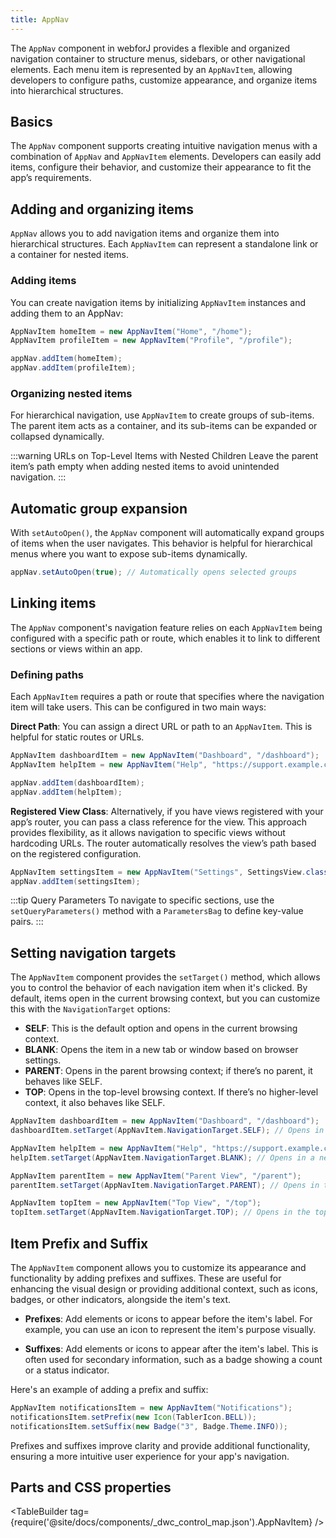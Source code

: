 ```yaml
---
title: AppNav
---
```


<DocChip chip="shadow" />

<DocChip chip="name" label="dwc-app-nav" />

<DocChip chip="name" label="dwc-app-nav-item" />

<JavadocLink type="appnav" location="com/webforj/component/appnav/AppNav" top='true'/> 

The `AppNav` component in webforJ provides a flexible and organized navigation container to structure menus, sidebars, or other navigational elements. Each menu item is represented by an `AppNavItem`, allowing developers to configure paths, customize appearance, and organize items into hierarchical structures.

## Basics

The `AppNav` component supports creating intuitive navigation menus with a combination of `AppNav` and `AppNavItem` elements. Developers can easily add items, configure their behavior, and customize their appearance to fit the app’s requirements.

<AppLayoutViewer 
path='https://demo.webforj.com/webapp/controlsamples/appnav?'  
javaE='https://raw.githubusercontent.com/webforj/webforj-docs-samples/refs/heads/main/src/main/java/com/webforj/samples/views/appnav/AppNavView.java'
height='200px'
/>

## Adding and organizing items

`AppNav` allows you to add navigation items and organize them into hierarchical structures. Each `AppNavItem` can represent a standalone link or a container for nested items.

### Adding items

You can create navigation items by initializing `AppNavItem` instances and adding them to an AppNav:

```java
AppNavItem homeItem = new AppNavItem("Home", "/home");
AppNavItem profileItem = new AppNavItem("Profile", "/profile");

appNav.addItem(homeItem);
appNav.addItem(profileItem);
```

### Organizing nested items

For hierarchical navigation, use `AppNavItem` to create groups of sub-items. The parent item acts as a container, and its sub-items can be expanded or collapsed dynamically.

:::warning URLs on Top-Level Items with Nested Children 
Leave the parent item’s path empty when adding nested items to avoid unintended navigation.
:::

<AppLayoutViewer 
path='https://demo.webforj.com/webapp/controlsamples/appnavhierarchy?'  
javaE='https://raw.githubusercontent.com/webforj/webforj-docs-samples/refs/heads/main/src/main/java/com/webforj/samples/views/appnav/AppNavHierarchyView.java'
height='200px'
/>

## Automatic group expansion
With `setAutoOpen()`, the `AppNav` component will automatically expand groups of items when the user navigates. This behavior is helpful for hierarchical menus where you want to expose sub-items dynamically.

```java
appNav.setAutoOpen(true); // Automatically opens selected groups
```

## Linking items

The `AppNav` component's navigation feature relies on each `AppNavItem` being configured with a specific path or route, which enables it to link to different sections or views within an app. 

### Defining paths

Each `AppNavItem` requires a path or route that specifies where the navigation item will take users. This can be configured in two main ways:

**Direct Path**: You can assign a direct URL or path to an `AppNavItem`. This is helpful for static routes or URLs.

```java
AppNavItem dashboardItem = new AppNavItem("Dashboard", "/dashboard");
AppNavItem helpItem = new AppNavItem("Help", "https://support.example.com");

appNav.addItem(dashboardItem);
appNav.addItem(helpItem);
```

**Registered View Class**: Alternatively, if you have views registered with your app’s router, you can pass a class reference for the view. This approach provides flexibility, as it allows navigation to specific views without hardcoding URLs. The router automatically resolves the view’s path based on the registered configuration.

```java
AppNavItem settingsItem = new AppNavItem("Settings", SettingsView.class);
appNav.addItem(settingsItem);
```

:::tip Query Parameters
To navigate to specific sections, use the `setQueryParameters()` method with a `ParametersBag` to define key-value pairs. 
:::
 

## Setting navigation targets

The `AppNavItem` component provides the `setTarget()` method, which allows you to control the behavior of each navigation item when it's clicked. By default, items open in the current browsing context, but you can customize this with the `NavigationTarget` options:

- **SELF**: This is the default option and opens in the current browsing context.
- **BLANK**: Opens the item in a new tab or window based on browser settings.
- **PARENT**: Opens in the parent browsing context; if there’s no parent, it behaves like SELF.
- **TOP**: Opens in the top-level browsing context. If there’s no higher-level context, it also behaves like SELF.

```java
AppNavItem dashboardItem = new AppNavItem("Dashboard", "/dashboard");
dashboardItem.setTarget(AppNavItem.NavigationTarget.SELF); // Opens in the current view

AppNavItem helpItem = new AppNavItem("Help", "https://support.example.com");
helpItem.setTarget(AppNavItem.NavigationTarget.BLANK); // Opens in a new tab

AppNavItem parentItem = new AppNavItem("Parent View", "/parent");
parentItem.setTarget(AppNavItem.NavigationTarget.PARENT); // Opens in the parent context

AppNavItem topItem = new AppNavItem("Top View", "/top");
topItem.setTarget(AppNavItem.NavigationTarget.TOP); // Opens in the top-level context
```

## Item Prefix and Suffix

The `AppNavItem` component allows you to customize its appearance and functionality by adding prefixes and suffixes. These are useful for enhancing the visual design or providing additional context, such as icons, badges, or other indicators, alongside the item's text.

- **Prefixes**: Add elements or icons to appear before the item's label. For example, you can use an icon to represent the item's purpose visually.

- **Suffixes**: Add elements or icons to appear after the item's label. This is often used for secondary information, such as a badge showing a count or a status indicator.

Here's an example of adding a prefix and suffix:

```java
AppNavItem notificationsItem = new AppNavItem("Notifications");
notificationsItem.setPrefix(new Icon(TablerIcon.BELL));
notificationsItem.setSuffix(new Badge("3", Badge.Theme.INFO));
```

Prefixes and suffixes improve clarity and provide additional functionality, ensuring a more intuitive user experience for your app's navigation.

## Parts and CSS properties

<TableBuilder tag={require('@site/docs/components/_dwc_control_map.json').AppNavItem} />
